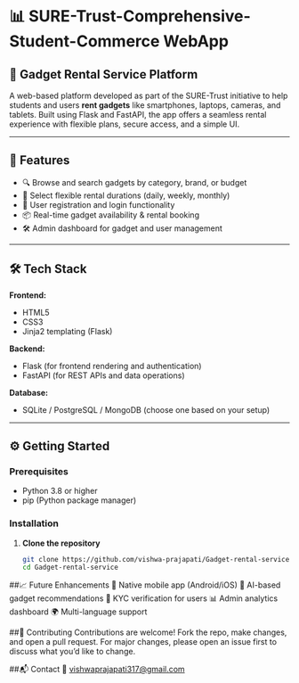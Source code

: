# 📊 SURE-Trust-Comprehensive-Student-Commerce WebApp  
## 🎯 Gadget Rental Service Platform

A web-based platform developed as part of the SURE-Trust initiative to help students and users **rent gadgets** like smartphones, laptops, cameras, and tablets. Built using Flask and FastAPI, the app offers a seamless rental experience with flexible plans, secure access, and a simple UI.

---

## 🚀 Features

- 🔍 Browse and search gadgets by category, brand, or budget
- 📅 Select flexible rental durations (daily, weekly, monthly)
- 👤 User registration and login functionality
- 📦 Real-time gadget availability & rental booking
- 🛠 Admin dashboard for gadget and user management
  

---

## 🛠 Tech Stack

**Frontend:**  
- HTML5  
- CSS3  
- Jinja2 templating (Flask)

**Backend:**  
- Flask (for frontend rendering and authentication)  
- FastAPI (for REST APIs and data operations)

**Database:**  
- SQLite / PostgreSQL / MongoDB (choose one based on your setup)

---

## ⚙️ Getting Started

### Prerequisites

- Python 3.8 or higher  
- pip (Python package manager)

### Installation

1. **Clone the repository**
   ```bash
   git clone https://github.com/vishwa-prajapati/Gadget-rental-service.git
   cd Gadget-rental-service

##📈 Future Enhancements
📱 Native mobile app (Android/iOS)
🧠 AI-based gadget recommendations
🔐 KYC verification for users
📊 Admin analytics dashboard
🌍 Multi-language support

##🤝 Contributing
Contributions are welcome!
Fork the repo, make changes, and open a pull request. For major changes, please open an issue first to discuss what you’d like to change.

##📬 Contact
📧 vishwaprajapati317@gmail.com

